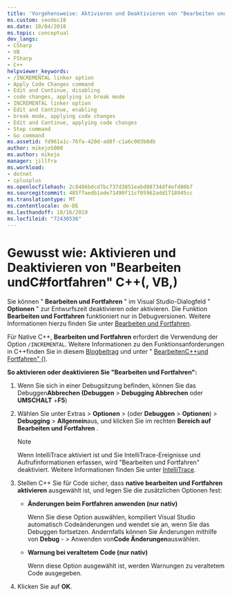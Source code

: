```yaml
---
title: 'Vorgehensweise: Aktivieren und Deaktivieren von "Bearbeiten und Fortfahren" | Microsoft-Dokumentation'
ms.custom: seodec18
ms.date: 10/04/2018
ms.topic: conceptual
dev_langs:
- CSharp
- VB
- FSharp
- C++
helpviewer_keywords:
- /INCREMENTAL linker option
- Apply Code Changes command
- Edit and Continue, disabling
- code changes, applying in break mode
- INCREMENTAL linker option
- Edit and Continue, enabling
- break mode, applying code changes
- Edit and Continue, applying code changes
- Step command
- Go command
ms.assetid: fd961a1c-76fa-420d-ad8f-c1a6c003b0db
author: mikejo5000
ms.author: mikejo
manager: jillfra
ms.workload:
- dotnet
- cplusplus
ms.openlocfilehash: 2c8486bdcd7bc737d3851eabd88734df4efd80b7
ms.sourcegitcommit: 485ffaedb1ade71490f11cf05962add1718945cc
ms.translationtype: MT
ms.contentlocale: de-DE
ms.lasthandoff: 10/16/2019
ms.locfileid: "72430536"
---
```

# <a name="how-to-enable-and-disable-edit-and-continue-c-vb-c"></a>Gewusst wie: Aktivieren und Deaktivieren von "Bearbeiten undC#fortfahren" C++(, VB,)

Sie können " **Bearbeiten und Fortfahren** " im Visual Studio-Dialogfeld " **Optionen** " zur Entwurfszeit deaktivieren oder aktivieren. Die Funktion **Bearbeiten und Fortfahren** funktioniert nur in Debugversionen. Weitere Informationen hierzu finden Sie unter [Bearbeiten und Fortfahren](../debugger/edit-and-continue.md).

Für Native C++, **Bearbeiten und Fortfahren** erfordert die Verwendung der Option `/INCREMENTAL`. Weitere Informationen zu den Funktionsanforderungen in C++finden Sie in diesem [Blogbeitrag](https://devblogs.microsoft.com/cppblog/c-edit-and-continue-in-visual-studio-2015-update-3/) und unter " [BearbeitenC++und Fortfahren" ()](../debugger/edit-and-continue-visual-cpp.md).

**So aktivieren oder deaktivieren Sie "Bearbeiten und Fortfahren":**

1. Wenn Sie sich in einer Debugsitzung befinden, können Sie das Debuggen**Abbrechen (Debuggen**  > **Debugging Abbrechen** oder **UMSCHALT** +**F5**)

1. Wählen Sie unter Extras  > **Optionen** > (oder **Debuggen**  > **Optionen**) > **Debugging**  > **Allgemein**aus, und klicken Sie im rechten **Bereich auf** **Bearbeiten und Fortfahren** .

    > [!NOTE]
    > Wenn IntelliTrace aktiviert ist und Sie IntelliTrace-Ereignisse und Aufrufinformationen erfassen, wird "Bearbeiten und Fortfahren" deaktiviert. Weitere Informationen finden Sie unter [IntelliTrace](../debugger/intellitrace.md).

1. Stellen C++ Sie für Code sicher, dass **native bearbeiten und Fortfahren aktivieren** ausgewählt ist, und legen Sie die zusätzlichen Optionen fest:
    - **Änderungen beim Fortfahren anwenden (nur nativ)**

      Wenn Sie diese Option auswählen, kompiliert Visual Studio automatisch Codeänderungen und wendet sie an, wenn Sie das Debuggen fortsetzen. Andernfalls können Sie Änderungen mithilfe von **Debug** - >  Anwenden von**Code Änderungen**auswählen.

    - **Warnung bei veraltetem Code (nur nativ)**

      Wenn diese Option ausgewählt ist, werden Warnungen zu veraltetem Code ausgegeben.

1. Klicken Sie auf **OK**.
